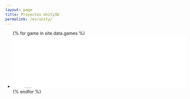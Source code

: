```yaml
---
layout: page
title: Proyectos Unity3D
permalink: /es/unity/
---
```


<ul class="games-list">
  {% for game in site.data.games %}
    <li>
      <iframe src="{{ game.url }}" width="552" height="167" frameborder="0"></iframe>
    </li>
  {% endfor %}
</ul>

